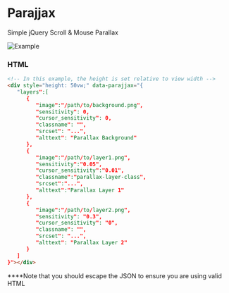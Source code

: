 # Parajjax
 Simple jQuery Scroll & Mouse Parallax
 
![Example](parajjax-example.gif)

### HTML
```HTML
<!-- In this example, the height is set relative to view width -->
<div style="height: 50vw;" data-parajjax="{
   "layers":[
      {
         "image":"/path/to/background.png",
         "sensitivity": 0,
         "cursor_sensitivity": 0,
         "classname": "",
         "srcset": "...",
         "alttext": "Parallax Background"
      },
      {
         "image":"/path/to/layer1.png",
         "sensitivity":"0.05",
         "cursor_sensitivity":"0.01",
         "classname":"parallax-layer-class",
         "srcset":"...",
         "alttext":"Parallax Layer 1"
      },
      {
         "image":"/path/to/layer2.png",
         "sensitivity": "0.3",
         "cursor_sensitivity": "0",
         "classname": "",
         "srcset": "...",
         "alttext": "Parallax Layer 2"
      }
   ]
}"></div>
```
****Note that you should escape the JSON to ensure you are using valid HTML

